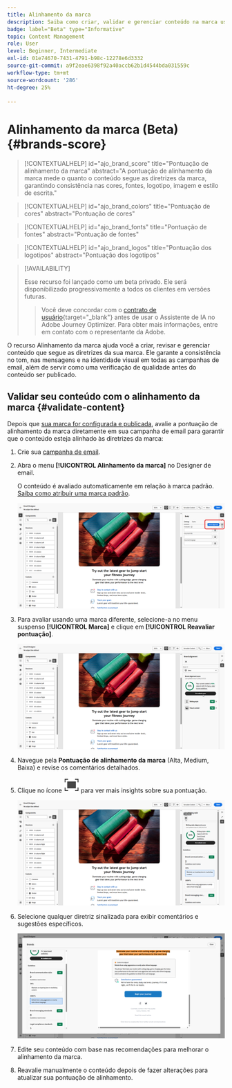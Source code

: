 ```yaml
---
title: Alinhamento da marca
description: Saiba como criar, validar e gerenciar conteúdo na marca usando a pontuação da marca.
badge: label="Beta" type="Informative"
topic: Content Management
role: User
level: Beginner, Intermediate
exl-id: 01e74670-7431-4791-b98c-12278e6d3332
source-git-commit: a9f2eae6398f92a40accb62b1d4544bda031559c
workflow-type: tm+mt
source-wordcount: '286'
ht-degree: 25%

---
```


# Alinhamento da marca (Beta){#brands-score}

>[!CONTEXTUALHELP]
>id="ajo_brand_score"
>title="Pontuação de alinhamento da marca"
>abstract="A pontuação de alinhamento da marca mede o quanto o conteúdo segue as diretrizes da marca, garantindo consistência nas cores, fontes, logotipo, imagem e estilo de escrita."

>[!CONTEXTUALHELP]
>id="ajo_brand_colors"
>title="Pontuação de cores"
>abstract="Pontuação de cores"

>[!CONTEXTUALHELP]
>id="ajo_brand_fonts"
>title="Pontuação de fontes"
>abstract="Pontuação de fontes"

>[!CONTEXTUALHELP]
>id="ajo_brand_logos"
>title="Pontuação dos logotipos"
>abstract="Pontuação dos logotipos"

>[!AVAILABILITY]
>
>Esse recurso foi lançado como um beta privado. Ele será disponibilizado progressivamente a todos os clientes em versões futuras.
>>Você deve concordar com o [contrato de usuário](https://www.adobe.com/legal/licenses-terms/adobe-dx-gen-ai-user-guidelines.html){target="_blank"} antes de usar o Assistente de IA no Adobe Journey Optimizer. Para obter mais informações, entre em contato com o representante da Adobe.

O recurso Alinhamento da marca ajuda você a criar, revisar e gerenciar conteúdo que segue as diretrizes da sua marca. Ele garante a consistência no tom, nas mensagens e na identidade visual em todas as campanhas de email, além de servir como uma verificação de qualidade antes do conteúdo ser publicado.

## Validar seu conteúdo com o alinhamento da marca {#validate-content}

Depois que [sua marca for configurada e publicada](brands.md), avalie a pontuação de alinhamento da marca diretamente em sua campanha de email para garantir que o conteúdo esteja alinhado às diretrizes da marca:

1. Crie sua [campanha de email](../campaigns/create-campaign.md).

1. Abra o menu **[!UICONTROL Alinhamento da marca]** no Designer de email.

   O conteúdo é avaliado automaticamente em relação à marca padrão. [Saiba como atribuir uma marca padrão](brands.md).

   ![](assets/brand-score-1.png)

1. Para avaliar usando uma marca diferente, selecione-a no menu suspenso **[!UICONTROL Marca]** e clique em **[!UICONTROL Reavaliar pontuação]**.

   ![](assets/brand-score-2.png)

1. Navegue pela **Pontuação de alinhamento da marca** (Alta, Medium, Baixa) e revise os comentários detalhados.

1. Clique no ícone ![Tela cheia para obter insights detalhados](assets/do-not-localize/Smock_FullScreen_18_N.svg "Tela cheia") para ver mais insights sobre sua pontuação.

   ![](assets/brand-score-3.png)

1. Selecione qualquer diretriz sinalizada para exibir comentários e sugestões específicos.

   ![](assets/brand-score-4.png)

1. Edite seu conteúdo com base nas recomendações para melhorar o alinhamento da marca.

1. Reavalie manualmente o conteúdo depois de fazer alterações para atualizar sua pontuação de alinhamento.
